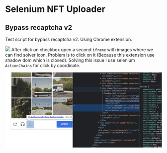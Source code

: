 # Selenium NFT Uploader
## Bypass recaptcha v2
Test script for bypass recaptcha v2. Using Chrome extension.

![](https://github.com/DDaneliuk/selenium-uploader/blob/main/recaptcher.gif?raw=true)
After click on checkbox open a second ```iframe``` with 
images where we can find solver icon. Problem is to click on it (Because this extension use shadow dom which is closed).
Solving this issue I use selenium ```ActionChains``` for click by coordinate.

![](https://raw.githubusercontent.com/DDaneliuk/selenium-uploader/main/src/examples/shadow-example.png)

